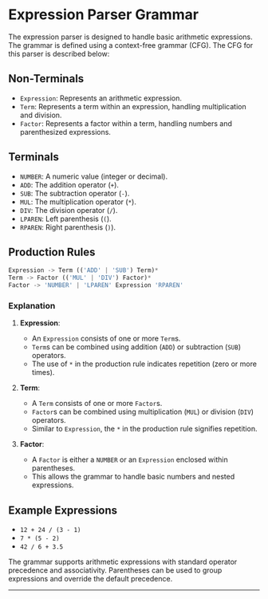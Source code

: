 # Expression Parser Grammar

The expression parser is designed to handle basic arithmetic expressions. The grammar is defined using a context-free grammar (CFG). The CFG for this parser is described below:

## Non-Terminals
- `Expression`: Represents an arithmetic expression.
- `Term`: Represents a term within an expression, handling multiplication and division.
- `Factor`: Represents a factor within a term, handling numbers and parenthesized expressions.

## Terminals
- `NUMBER`: A numeric value (integer or decimal).
- `ADD`: The addition operator (`+`).
- `SUB`: The subtraction operator (`-`).
- `MUL`: The multiplication operator (`*`).
- `DIV`: The division operator (`/`).
- `LPAREN`: Left parenthesis (`(`).
- `RPAREN`: Right parenthesis (`)`).

## Production Rules
```python
Expression -> Term (('ADD' | 'SUB') Term)*
Term -> Factor (('MUL' | 'DIV') Factor)*
Factor -> 'NUMBER' | 'LPAREN' Expression 'RPAREN'
```

### Explanation
1. **Expression**:
   - An `Expression` consists of one or more `Term`s.
   - `Term`s can be combined using addition (`ADD`) or subtraction (`SUB`) operators.
   - The use of `*` in the production rule indicates repetition (zero or more times).

2. **Term**:
   - A `Term` consists of one or more `Factor`s.
   - `Factor`s can be combined using multiplication (`MUL`) or division (`DIV`) operators.
   - Similar to `Expression`, the `*` in the production rule signifies repetition.

3. **Factor**:
   - A `Factor` is either a `NUMBER` or an `Expression` enclosed within parentheses.
   - This allows the grammar to handle basic numbers and nested expressions.

## Example Expressions
- `12 + 24 / (3 - 1)`
- `7 * (5 - 2)`
- `42 / 6 + 3.5`

The grammar supports arithmetic expressions with standard operator precedence and associativity. Parentheses can be used to group expressions and override the default precedence.

---
